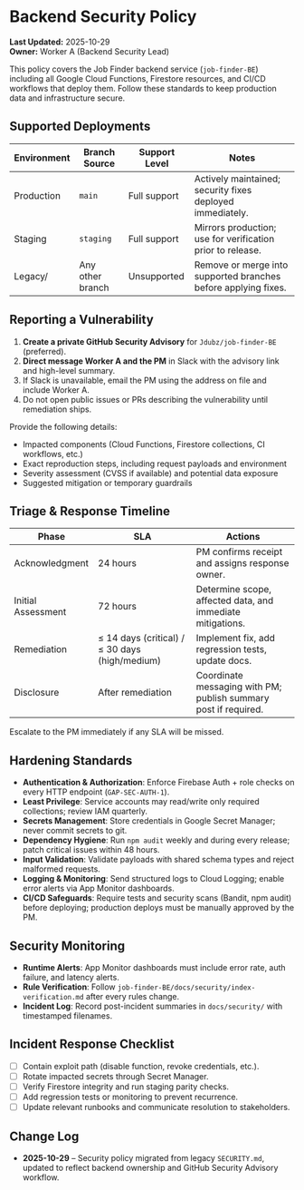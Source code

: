 # Backend Security Policy

**Last Updated:** 2025-10-29  
**Owner:** Worker A (Backend Security Lead)

This policy covers the Job Finder backend service (`job-finder-BE`) including all Google Cloud Functions, Firestore resources, and CI/CD workflows that deploy them. Follow these standards to keep production data and infrastructure secure.

## Supported Deployments

| Environment | Branch Source | Support Level | Notes |
| ----------- | ------------- | ------------- | ----- |
| Production  | `main`        | Full support  | Actively maintained; security fixes deployed immediately. |
| Staging     | `staging`     | Full support  | Mirrors production; use for verification prior to release. |
| Legacy/<other> | Any other branch | Unsupported | Remove or merge into supported branches before applying fixes. |

## Reporting a Vulnerability

1. **Create a private GitHub Security Advisory** for `Jdubz/job-finder-BE` (preferred).  
2. **Direct message Worker A and the PM** in Slack with the advisory link and high-level summary.  
3. If Slack is unavailable, email the PM using the address on file and include Worker A.  
4. Do not open public issues or PRs describing the vulnerability until remediation ships.

Provide the following details:

- Impacted components (Cloud Functions, Firestore collections, CI workflows, etc.)
- Exact reproduction steps, including request payloads and environment
- Severity assessment (CVSS if available) and potential data exposure
- Suggested mitigation or temporary guardrails

## Triage & Response Timeline

| Phase | SLA | Actions |
| ----- | --- | ------- |
| Acknowledgment | 24 hours | PM confirms receipt and assigns response owner. |
| Initial Assessment | 72 hours | Determine scope, affected data, and immediate mitigations. |
| Remediation | ≤ 14 days (critical) / ≤ 30 days (high/medium) | Implement fix, add regression tests, update docs. |
| Disclosure | After remediation | Coordinate messaging with PM; publish summary post if required. |

Escalate to the PM immediately if any SLA will be missed.

## Hardening Standards

- **Authentication & Authorization**: Enforce Firebase Auth + role checks on every HTTP endpoint (`GAP-SEC-AUTH-1`).  
- **Least Privilege**: Service accounts may read/write only required collections; review IAM quarterly.  
- **Secrets Management**: Store credentials in Google Secret Manager; never commit secrets to git.  
- **Dependency Hygiene**: Run `npm audit` weekly and during every release; patch critical issues within 48 hours.  
- **Input Validation**: Validate payloads with shared schema types and reject malformed requests.  
- **Logging & Monitoring**: Send structured logs to Cloud Logging; enable error alerts via App Monitor dashboards.  
- **CI/CD Safeguards**: Require tests and security scans (Bandit, npm audit) before deploying; production deploys must be manually approved by the PM.

## Security Monitoring

- **Runtime Alerts**: App Monitor dashboards must include error rate, auth failure, and latency alerts.  
- **Rule Verification**: Follow `job-finder-BE/docs/security/index-verification.md` after every rules change.  
- **Incident Log**: Record post-incident summaries in `docs/security/` with timestamped filenames.

## Incident Response Checklist

- [ ] Contain exploit path (disable function, revoke credentials, etc.).  
- [ ] Rotate impacted secrets through Secret Manager.  
- [ ] Verify Firestore integrity and run staging parity checks.  
- [ ] Add regression tests or monitoring to prevent recurrence.  
- [ ] Update relevant runbooks and communicate resolution to stakeholders.

## Change Log

- **2025-10-29** – Security policy migrated from legacy `SECURITY.md`, updated to reflect backend ownership and GitHub Security Advisory workflow.
